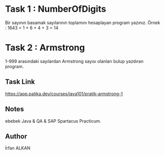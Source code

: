 # Task 1 : NumberOfDigits
Bir sayının basamak sayılarının toplamını hesaplayan program yazınız.
Örnek : 1643 = 1 + 6 + 4 + 3 = 14

# Task 2 : Armstrong
1-999 arasındaki sayılardan Armstrong sayısı olanları bulup yazdıran program.

## Task Link
https://app.patika.dev/courses/java101/pratik-armstrong-1

## Notes
ebebek Java & QA & SAP Spartacus Practicum.

## Author
İrfan ALKAN
